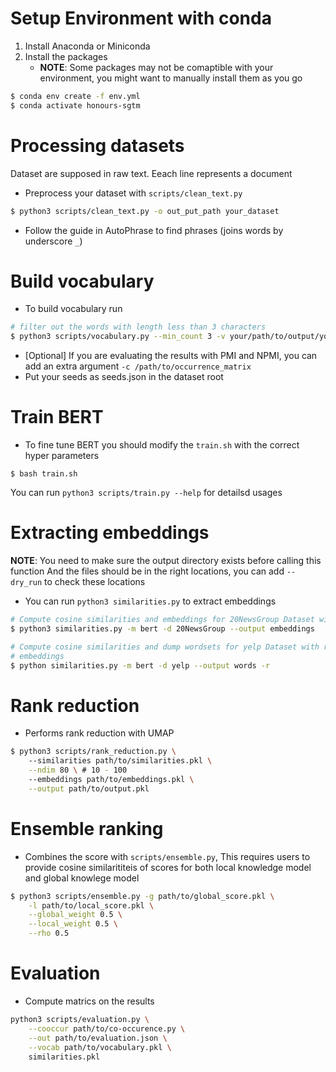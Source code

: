 # Setup Environment with conda
1. Install Anaconda or Miniconda
2. Install the packages
    - **NOTE**: Some packages may not be comaptible with your environment, you might
    want to manually install them as you go
```bash
$ conda env create -f env.yml
$ conda activate honours-sgtm
```
# Processing datasets
Dataset are supposed in raw text. Eeach line represents a document
- Preprocess your dataset with `scripts/clean_text.py`
```bash
$ python3 scripts/clean_text.py -o out_put_path your_dataset
```
- Follow the guide in AutoPhrase to find phrases (joins words by underscore `_`)

# Build vocabulary
- To build vocabulary run
```bash 
# filter out the words with length less than 3 characters
$ python3 scripts/vocabulary.py --min_count 3 -v your/path/to/output/yocab
```
- [Optional] If you are evaluating the results with PMI and NPMI, you can add an extra
argument `-c /path/to/occurrence_matrix`
- Put your seeds as seeds.json in the dataset root

# Train BERT 
- To fine tune BERT you should modify the `train.sh` with the correct hyper parameters
```
$ bash train.sh
``` 
You can run `python3 scripts/train.py --help` for detailsd usages

# Extracting embeddings
**NOTE**: You need to make sure the output directory exists before calling this function
And the files should be in the right locations, you can add `--dry_run` 
to check these locations

- You can run `python3 similarities.py` to extract embeddings
``` bash
# Compute cosine similarities and embeddings for 20NewsGroup Dataset with FIne tuned BERT
$ python3 similarities.py -m bert -d 20NewsGroup --output embeddings

# Compute cosine similarities and dump wordsets for yelp Dataset with rank redeuced 
# embeddings
$ python similarities.py -m bert -d yelp --output words -r 
``` 

# Rank reduction
- Performs rank reduction with UMAP
```bash
$ python3 scripts/rank_reduction.py \ 
    --similarities path/to/similarities.pkl \
    --ndim 80 \ # 10 - 100 
    --embeddings path/to/embeddings.pkl \
    --output path/to/output.pkl
```

# Ensemble ranking
- Combines the score with `scripts/ensemble.py`, This requires users to provide cosine
similarititeis of scores for both local knowledge model and global knowlege model
```bash
$ python3 scripts/ensemble.py -g path/to/global_score.pkl \
    -l path/to/local_score.pkl \
    --global_weight 0.5 \
    --local_weight 0.5 \
    --rho 0.5
```

# Evaluation
- Compute matrics on the results
```bash
python3 scripts/evaluation.py \
    --cooccur path/to/co-occurence.py \
    --out path/to/evaluation.json \
    --vocab path/to/vocabulary.pkl \
    similarities.pkl 
```